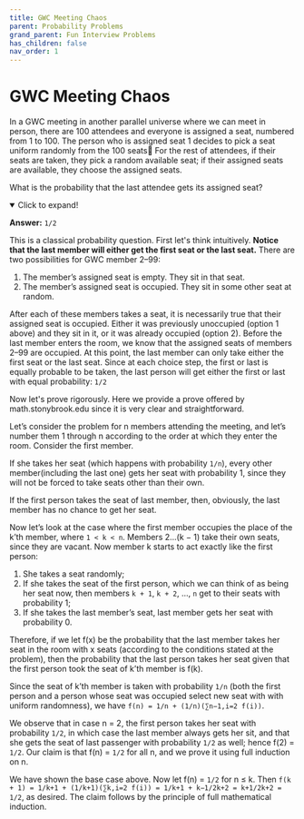 ```yaml
---
title: GWC Meeting Chaos
parent: Probability Problems
grand_parent: Fun Interview Problems
has_children: false
nav_order: 1
---
```


# GWC Meeting Chaos

In a GWC meeting in another parallel universe where we can meet in person, there are 100 attendees and everyone is assigned a seat,
numbered from 1 to 100. The person who is assigned seat 1 decides to pick a seat uniform randomly from the 100 seats🤯 For the rest of attendees,
if their seats are taken, they pick a random available seat; if their assigned seats are available, they choose the assigned seats.

What is the probability that the last attendee gets its assigned seat?


<details open markdown="block">
  <summary>
    Click to expand!
  </summary>
  
  **Answer:** `1/2`
  
  This is a classical probability question. First let's think intuitively.
  **Notice that the last member will either get the first seat or the last seat.** There are two possibilities for GWC member 2–99:
  1. The member’s assigned seat is empty. They sit in that seat.
  2. The member’s assigned seat is occupied. They sit in some other seat at random.

  After each of these members takes a seat, it is necessarily true that their assigned seat is occupied. Either it was previously unoccupied (option 1 above) and they sit in it, or it was already occupied (option 2).
  Before the last member enters the room, we know that the assigned seats of members 2–99 are occupied. At this point, the last member can only take either the first seat or the last seat. Since at each choice step, the first or last is equally probable to be taken, the last person will get either the first or last with equal probability: `1/2`


  Now let's prove rigorously. Here we provide a prove offered by math.stonybrook.edu since it is very clear and straightforward.

  Let’s consider the problem for n members attending the meeting, and let’s number them 1 through n according to the order at which they enter the 
  room. Consider the first member. 

  If she takes her seat (which happens with probability `1/n`), every other member(including the last one) gets her seat with probability 1, since they will not be forced to take seats other than their own. 

  If the first person takes the seat of last member, then, obviously, the last member has no chance to get her seat. 

  Now let’s look at the case where the first member occupies the place of the k’th member, where `1 < k < n`. Members 2...(k − 1) take their
  own seats, since they are vacant. Now member k starts to act exactly like the first person:
  1. She takes a seat randomly;
  2. If she takes the seat of the first person, which we can think of as being her seat now, then
  members `k + 1`, `k + 2`, ..., `n` get to their seats with probability 1;
  3. If she takes the last member’s seat, last member gets her seat with probability 0.

  Therefore, if we let f(x) be the probability that the last member takes her seat in the room with x seats (according to the conditions stated at the problem), then the probability that the last person takes her seat given that the first person took the seat of k’th member is f(k).

  Since the seat of k’th member is taken with probability `1/n` (both the first person and a person whose seat was occupied select new seat with with uniform randomness), we have `f(n) = 1/n + (1/n)(∑n−1,i=2 f(i))`.

  We observe that in case n = 2, the first person takes her seat with probability `1/2`, in which case the last member always gets her sit, and that she gets the seat of last passenger with probability `1/2` as well; hence f(2) = `1/2`. Our claim is that f(n) = `1/2` for all n, and we prove it using full induction on n. 

  We have shown the base case above. Now let f(n) = `1/2` for n ≤ k. Then `f(k + 1) = 1/k+1 + (1/k+1)(∑k,i=2 f(i)) = 1/k+1 + k−1/2k+2 = k+1/2k+2 = 1/2`, as desired. The claim follows by the principle of full mathematical induction.

</details>

